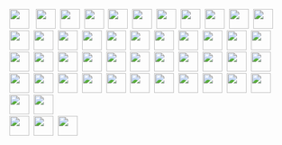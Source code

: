 <img src="https://img.shields.io/badge/HTML5-20232A?style=badges&logo=html5&logoColor=E34F26" height="35" />&nbsp;&nbsp;
<img src="https://img.shields.io/badge/CSS3-20232A?style=badges&logo=css3&logoColor=1572B6" height="35"/>&nbsp;
<img src="https://img.shields.io/badge/javascript-20232A.svg?&style=badges&logo=javascript&logoColor=F7DF1E" height="35"/>&nbsp;
<img src="https://img.shields.io/badge/React-20232A?style=badges&logo=react&logoColor=61DAFB" height="35"/>&nbsp;
<img src="https://img.shields.io/badge/React_Router-20232A?style=badges&logo=react-router&logoColor=CA4245" height="35"/>&nbsp;
<img src="https://img.shields.io/badge/Sass-20232A?style=badges&logo=sass&logoColor=CC6699" height="35"/>&nbsp;
<img src="https://img.shields.io/badge/MUI-20232A?style=badges&logo=MUI&logoColor=007FFF" height="35"/>&nbsp;
<img src="https://img.shields.io/badge/Bootstrap-20232A?style=badges&logo=bootstrap&logoColor=7E0AF9" height="35"/>&nbsp;
<img src="https://img.shields.io/badge/Tailwind_CSS-20232A?style=badges&logo=tailwind-css&logoColor=06B6D4" height="35"/>&nbsp;
<img src="https://img.shields.io/badge/Netlify-20232A?style=badges&logo=netlify&logoColor=00C7B7" height="35"/>&nbsp;
<img src="https://img.shields.io/badge/Heroku-20232A?style=badges&logo=heroku&logoColor=430098" height="35"/>&nbsp;
<img src="https://img.shields.io/badge/firebase-20232A.svg?&style=badges&logo=firebase&logoColor=FFCA28" height="35"/>&nbsp;
<img src="https://img.shields.io/badge/Node.js-20232A?style=badges&logo=node.js&logoColor=43853D" height="35"/>&nbsp;
<img src="https://img.shields.io/badge/-MongoDB-20232A?style=badges&logo=mongodb&logoColor=4DB33D" height="35"/>&nbsp;
<img src="https://img.shields.io/badge/-MySQL-20232A?style=badges&logo=mysql&logoColor=4479A1" height="35"/>&nbsp;
<img src="https://img.shields.io/badge/-Express-20232A?style=badges&logo=express&logoColor=000000" height="35"/>&nbsp;
<img src="https://img.shields.io/badge/-Next.js-20232A?style=badges&logo=Next.js&logoColor=000000" height="35"/>&nbsp;
<img src="https://img.shields.io/badge/-NGINX-20232A?style=badges&logo=NGINX&logoColor=009639" height="35"/>&nbsp;
<img src="https://img.shields.io/badge/-Docker-20232A?style=badges&logo=Docker&logoColor=2496ED" height="35"/>&nbsp;
<img src="https://img.shields.io/badge/-TypeScript-20232A?style=badges&logo=TypeScript&logoColor=3178C6" height="35"/>&nbsp;
<img src="https://img.shields.io/badge/-Git-20232A?style=badges&logo=Git&logoColor=F05032" height="35"/>&nbsp;
<img src="https://img.shields.io/badge/-Figma-20232A?style=badges&logo=Figma&logoColor=F24E1E" height="35"/>&nbsp;
<img src="https://img.shields.io/badge/-Postman-20232A?style=badges&logo=Postman&logoColor=FF6C37" height="35"/>&nbsp;
<img src="https://img.shields.io/badge/-Redux-20232A?style=badges&logo=Redux&logoColor=764ABC" height="35"/>&nbsp;
<img src="https://img.shields.io/badge/-Webpack-20232A?style=badges&logo=Webpack&logoColor=8DD6F9" height="35"/>&nbsp;
<img src="https://img.shields.io/badge/-npm-20232A?style=badges&logo=npm&logoColor=CB3837" height="35"/>&nbsp;
<img src="https://img.shields.io/badge/-Go-20232A?style=badges&logo=Go&logoColor=00ADD8" height="35"/>&nbsp;
<img src="https://img.shields.io/badge/-Python-20232A?style=badges&logo=Python&logoColor=3776AB" height="35"/>&nbsp;
<img src="https://img.shields.io/badge/-GraphQL-20232A?style=badges&logo=GraphQL&logoColor=E10098" height="35"/>&nbsp;
<img src="https://img.shields.io/badge/-ChakraUI-20232A?style=badges&logo=ChakraUI&logoColor=319795" height="35"/>&nbsp;
<img src="https://img.shields.io/badge/-Chart.js-20232A?style=badges&logo=Chart.js&logoColor=FF6384" height="35"/>&nbsp;
<img src="https://img.shields.io/badge/-.ENV-20232A?style=badges&logo=.ENV&logoColor=ECD53F" height="35"/>&nbsp;
<img src="https://img.shields.io/badge/-Git-20232A?style=badges&logo=Git&logoColor=F05032" height="35"/>&nbsp;
<img src="https://img.shields.io/badge/-JSON-20232A?style=badges&logo=JSON&logoColor=000000" height="35"/>&nbsp;
<img src="https://img.shields.io/badge/-JSON Web Tokens-20232A?style=badges&logo=JSON Web Tokens&logoColor=000000" height="35"/>&nbsp;
<img src="https://img.shields.io/badge/-NestJS-20232A?style=badges&logo=NestJS&logoColor=E0234E" height="35"/>&nbsp;
<img src="https://img.shields.io/badge/-Jest-20232A?style=badges&logo=Jest&logoColor=C21325" height="35"/>&nbsp;
<img src="https://img.shields.io/badge/-Insomnia-20232A?style=badges&logo=Insomnia&logoColor=4000BF" height="35"/>&nbsp;
<img src="https://img.shields.io/badge/-Canva-20232A?style=badges&logo=Canva&logoColor=00C4CC" height="35"/>&nbsp;
<img src="https://img.shields.io/badge/-Git-20232A?style=badges&logo=Git&logoColor=F05032" height="35"/>&nbsp;
<img src="https://img.shields.io/badge/-Prisma-20232A?style=badges&logo=Prisma&logoColor=2D3748" height="35"/>&nbsp;
<img src="https://img.shields.io/badge/-Prisma-20232A?style=badges&logo=Sequelize&logoColor=52B0E7" height="35"/>&nbsp;
<img src="https://img.shields.io/badge/-Supabase-20232A?style=badges&logo=Supabase&logoColor=3FCF8E" height="35"/>&nbsp;
<img src="https://img.shields.io/badge/-tRPC-20232A?style=badges&logo=tRPC&logoColor=2596BE" height="35"/>&nbsp;
<img src="https://img.shields.io/badge/-Nest-20232A?style=badges&logo=NestJS&logoColor=E0234E" height="35"/>&nbsp;
<img src="https://img.shields.io/badge/-PostgreSQL-20232A?style=badges&logo=PostgreSQL&logoColor=4169E1" height="35"/>&nbsp;
<br/>
<img src="https://img.shields.io/badge/-PostCSS-20232A?style=badges&logo=PostCSS&logoColor=DD3A0A" height="35"/>&nbsp;
<img src="https://img.shields.io/badge/-Vercel-20232A?style=badges&logo=Vercel&logoColor=000000" height="35"/>&nbsp;
<img src="https://img.shields.io/badge/-Stack Overflow-20232A?style=badges&logo=StackOverflow&logoColor=F58025" height="35"/>&nbsp;
